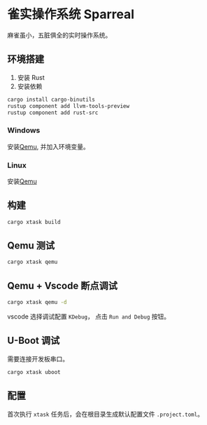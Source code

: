 # 雀实操作系统 Sparreal

麻雀虽小，五脏俱全的实时操作系统。

## 环境搭建

1. 安装 Rust
2. 安装依赖

```bash
cargo install cargo-binutils
rustup component add llvm-tools-preview
rustup component add rust-src
```

### Windows

安装[Qemu](https://www.qemu.org/download/#windows), 并加入环境变量。

### Linux

安装[Qemu](https://www.qemu.org/download/#linux)

## 构建

```bash
cargo xtask build
```

## Qemu 测试

```bash
cargo xtask qemu
```

## Qemu + Vscode 断点调试

```bash
cargo xtask qemu -d
```

vscode 选择调试配置 `KDebug`， 点击 `Run and Debug` 按钮。

## U-Boot 调试

需要连接开发板串口。

```bash
cargo xtask uboot
```

## 配置

首次执行 `xtask` 任务后，会在根目录生成默认配置文件 `.project.toml`。
